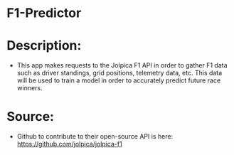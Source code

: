 # F1-Predictor

# Description: 
* This app makes requests to the Jolpica F1 API in order to gather F1 data such as driver standings, grid positions, telemetry data, etc. This data will be used to train a model in order to accurately predict future race winners. 

# Source: 
* Github to contribute to their open-source API is here: https://github.com/jolpica/jolpica-f1 
